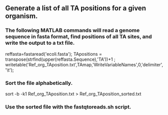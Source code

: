 ## Generate a list of all TA positions for a given organism.

### The following MATLAB commands will read a genome sequence in fasta format, find positions of all TA sites, and write the output to a txt file.

reffasta=fastaread('ecoli.fasta');
TApositions = transpose(strfind(upper(reffasta.Sequence),'TA'))+1 ;
writetable('Ref_org_TAposition.txt',TAmap,'WriteVariableNames',0,'delimiter','\t');

### Sort the file alphabetically. 

sort -b -k1 Ref_org_TAposition.txt > Ref_org_TAposition_sorted.txt

### Use the sorted file with the fastqtoreads.sh script. 
